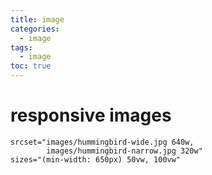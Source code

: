 ```yaml
---
title: image
categories:
  - image
tags:
  - image
toc: true
---
```


# responsive images

```markup
srcset="images/hummingbird-wide.jpg 640w, 
        images/hummingbird-narrow.jpg 320w"
sizes="(min-width: 650px) 50vw, 100vw"
```

